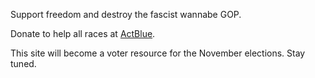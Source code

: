 Support freedom and destroy the fascist wannabe GOP.

Donate to help all races at [ActBlue](https://secure.actblue.com/donate/brandnewcongress).

This site will become a voter resource for the November elections. Stay tuned.